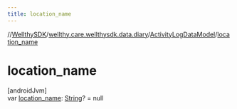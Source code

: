 ```yaml
---
title: location_name
---
```

//[WellthySDK](../../../index.html)/[wellthy.care.wellthysdk.data.diary](../index.html)/[ActivityLogDataModel](index.html)/[location_name](location_name.html)



# location_name



[androidJvm]\
var [location_name](location_name.html): [String](https://kotlinlang.org/api/latest/jvm/stdlib/kotlin/-string/index.html)? = null




